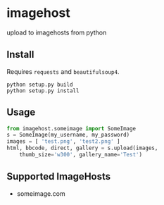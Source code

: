 imagehost
=========
upload to imagehosts from python

Install
-------
Requires `requests` and `beautifulsoup4`.

    python setup.py build
    python setup.py install

Usage
-----
```python
from imagehost.someimage import SomeImage
s = SomeImage(my_username, my_password)
images = [ 'test.png', 'test2.png' ]
html, bbcode, direct, gallery = s.upload(images, 
    thumb_size='w300', gallery_name='Test')
```

Supported ImageHosts
--------------------
- someimage.com
